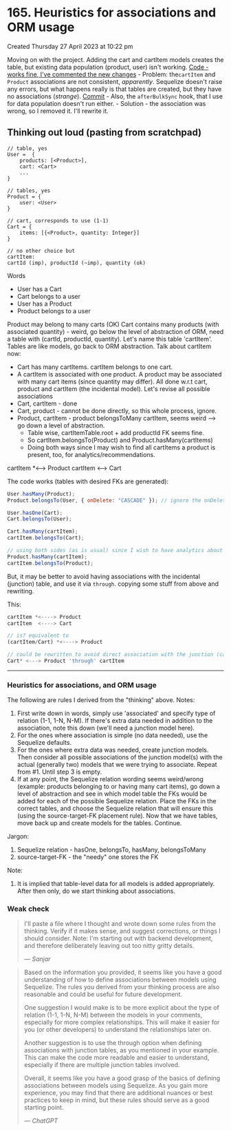 # 165. Heuristics for associations and ORM usage
Created Thursday 27 April 2023 at 10:22 pm

Moving on with the project. Adding the cart and cartItem models creates the table, but existing data population (product, user) isn't working. [Code - works fine, I've commented the new changes](https://github.com/exemplar-codes/online-shop-express-ejs-mvc/commit/e32916953625da75b65621a81792391eabae90d6)
	- Problem: the`cartItem` and `Product` associations are not consistent, *apparently*. Sequelize doesn't raise any errors, but what happens really is that tables are created, but they have no associations (*strange*). [Commit](https://github.com/exemplar-codes/online-shop-express-ejs-mvc/commit/a42d0560de62142833fed6f8eef0ee84c227ffa9)
	- Also, the `afterBulkSync` hook, that I use for data population doesn't run either.
	- Solution - the association was wrong, so I removed it. I'll rewrite it.

## Thinking out loud (pasting from scratchpad)
```
// table, yes
User =  {
    products: [<Product>],
    cart: <Cart>
    ...
}

// tables, yes
Product = {
    user: <User>
}

// cart, corresponds to use (1-1)
Cart = {
    items: [{<Product>, quantity: Integer}]
}

// no other choice but
cartItem:
cartId (imp), productId (~imp), quantity (ok)
```

Words
- User has a Cart
- Cart belongs to a user
- User has a Product
- Product belongs to a user

Product may belong to many carts (OK)
Cart contains many products (with associated quantity) - weird, go below the level of abstraction of ORM, need a table with (cartId, productId, quantity). Let's name this table 'cartItem'. Tables are like models, go back to ORM abstraction. Talk about cartItem now:
- Cart has many cartItems. cartItem belongs to one cart.
- A cartItem is associated with one product. A product may be associated with many cart items (since quantity may differ).
All done w.r.t cart, product and cartItem (the incidental model).
Let's revise all possible associations
- Cart, cartItem - done
- Cart, product - cannot be done directly, so this whole process, ignore.
- Product, cartItem - product belongsToMany cartItem, seems weird --> go down a level of abstraction.
    - Table wise, cartItemTable.root + add productId FK seems fine.
    - So cartItem.belongsTo(Product) and Product.hasMany(cartItems)
    - Doing both ways since I may wish to find all cartItems a product is present, too, for analytics/recommendations.

cartItem *<--> Product
cartItem  <--> Cart

The code works (tables with desired FKs are generated):
```js
User.hasMany(Product);
Product.belongsTo(User, { onDelete: "CASCADE" }); // ignore the onDelete, it's contextual to the project

User.hasOne(Cart);
Cart.belongsTo(User);

Cart.hasMany(cartItem);
cartItem.belongsTo(Cart);

// using both sides (as is usual) since I wish to have analytics about Product and User who may buy them
Product.hasMany(cartItem);
cartItem.belongsTo(Product);
```

But, it may be better to avoid having associations with the incidental (junction) table, and use it via `through`. copying some stuff from above and rewriting.

This:
```js
cartItem *<----> Product
cartItem  <----> Cart

// is? equivalent to
(cartItem/Cart) *<----> Product

// could be rewritten to avoid direct association with the junction (cartItem) model
Cart* <---> Product 'through' cartItem
```
---
### Heuristics for associations, and ORM usage
The following are rules I derived from the "thinking" above.
Notes:
1. First write down in words, simply use 'associated' and specify type of relation (1-1, 1-N, N-M). If there's extra data needed in addition to the association, note this down (we'll need a junction model here).
2. For the ones where association is simple (no data needed), use the Sequelize defaults.
3. For the ones where extra data was needed, create junction models. Then consider all possible associations of the junction model(s) with the actual (generally two) models that we were trying to associate. Repeat from #1. Until step 3 is empty.
4. If at any point, the Sequelize relation wording seems weird/wrong (example: products belonging to or having many cart items), go down a level of abstraction and see in which model table the FKs would be added for each of the possible Sequelize relation. Place the FKs in the correct tables, and choose the Sequelize relation that will ensure this (using the source-target-FK placement rule). Now that we have tables, move back up and create models for the tables. Continue.

Jargon:
1. Sequelize relation - hasOne, belongsTo, hasMany, belongsToMany
2. source-target-FK - the "needy" one stores the FK

Note:
1. It is implied that table-level data for all models is added appropriately. After then only, do we start thinking about associations.

### Weak check
> I'll paste a file where I thought and wrote down some rules from the thinking. Verify if it makes sense, and suggest corrections, or things I should consider. Note: I'm starting out with backend development, and therefore deliberately leaving out too nitty gritty details.
> 
> &mdash; *Sanjar*

>Based on the information you provided, it seems like you have a good understanding of how to define associations between models using Sequelize. The rules you derived from your thinking process are also reasonable and could be useful for future development.
>
> One suggestion I would make is to be more explicit about the type of relation (1-1, 1-N, N-M) between the models in your comments, especially for more complex relationships. This will make it easier for you (or other developers) to understand the relationships later on.
> 
> Another suggestion is to use the through option when defining associations with junction tables, as you mentioned in your example. This can make the code more readable and easier to understand, especially if there are multiple junction tables involved.
> 
> Overall, it seems like you have a good grasp of the basics of defining associations between models using Sequelize. As you gain more experience, you may find that there are additional nuances or best practices to keep in mind, but these rules should serve as a good starting point.
> 
> &mdash; *ChatGPT*